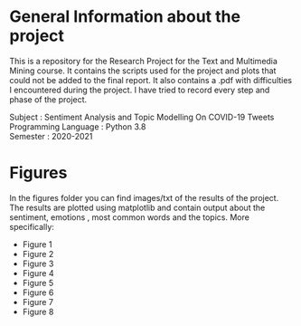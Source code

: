 
# General Information about the project
This is a repository for the Research Project for the Text and Multimedia Mining course. It contains the scripts used for the project and plots that could not be added to the final report. It also contains a .pdf with difficulties I encountered during the project. I have tried to record every step and phase of the project.

Subject : Sentiment Analysis and Topic Modelling On COVID-19  Tweets  <br />
Programming Language : Python 3.8  <br />
Semester : 2020-2021

# Figures
In the figures folder you can find images/txt of the results of the project. The results are plotted using matplotlib and contain output about the sentiment, emotions , most common words and the topics. More specifically:
 * Figure 1
 * Figure 2
 * Figure 3
 * Figure 4
 * Figure 5
 * Figure 6
 * Figure 7
 * Figure 8
